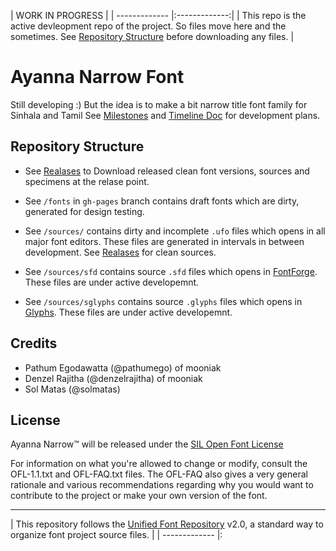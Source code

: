 |  WORK IN PROGRESS      | 
| ------------- |:-------------:| 
| This repo is the active devleopment repo of the project. So files move here and the sometimes. See [Repository Structure](#repository-structure) before downloading any files.       | 


Ayanna Narrow Font
===================

Still developing :) But the idea is to make a bit narrow title font family for Sinhala and Tamil
See [Milestones](https://github.com/mooniak/ayanna-narrow/milestones) and [Timeline Doc](https://docs.google.com/spreadsheets/d/12LgQqddWW1LMT8-frl6HvcehzbF9l0qVn4VNqxoZT8Q/edit?usp=sharing) for development plans.

## Repository Structure

- See [Realases](https://github.com/mooniak/stick-no-bills-font/releases) to Download released clean font versions, sources and specimens at the relase point.

- See `/fonts` in `gh-pages` branch contains draft fonts which are dirty, generated for design testing.
- See `/sources/` contains dirty and incomplete `.ufo` files which opens in all major font editors. These files are generated in intervals in between development. See [Realases](https://github.com/mooniak/stick-no-bills-font/releases) for clean sources.
- See `/sources/sfd` contains source `.sfd` files which opens in [FontForge](http://fontforge.github.io/en-US/). These files are under active developemnt.
-  See `/sources/sglyphs` contains source `.glyphs` files which opens in [Glyphs](https://glyphsapp.com/). These files are under active developemnt.


## Credits

- Pathum Egodawatta (@pathumego) of mooniak
- Denzel Rajitha (@denzelrajitha) of mooniak
- Sol Matas (@solmatas)


## License

Ayanna Narrow™ will be released under the  [SIL Open Font License](http://scripts.sil.org/OFL)

For information on what you're allowed to change or modify, consult the
OFL-1.1.txt and OFL-FAQ.txt files. The OFL-FAQ also gives a very general
rationale and various recommendations regarding why you would want to
contribute to the project or make your own version of the font.


***

|   This repository follows the [Unified Font Repository](https://github.com/raphaelbastide/Unified-Font-Repository) v2.0, a standard way to organize font project source files.           | 
| ------------- |:


 


